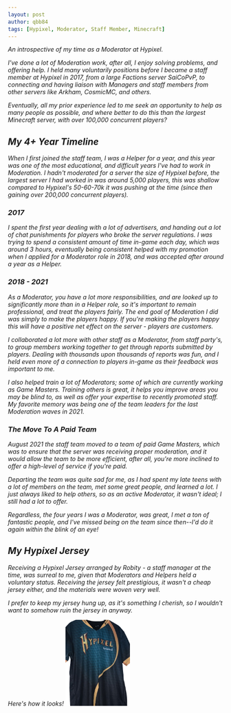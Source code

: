 ```yaml
---
layout: post
author: qbb84
tags: [Hypixel, Moderator, Staff Member, Minecraft]
---
```


<i> An introspective of my time as a Moderator at Hypixel.

I've done a lot of Moderation work, after all, I enjoy solving problems, and offering help. I held many voluntarily positions before I became a staff member at Hypixel in 2017, from a large Factions server SaiCoPvP, to connecting and having liaison with Managers and staff members from other servers like Arkham, CosmicMC, and others.

Eventually, all my prior experience led to me seek an opportunity to help as many people as possible, and where better to do this than the largest Minecraft server, with over 100,000 concurrent players?

## My 4+ Year Timeline

When I first joined the staff team, I was a Helper for a year, and this year was one of the most educational, and difficult years I've had to work in Moderation. I hadn't moderated for a server the size of Hypixel before, the largest server I had worked in was around 5,000 players, this was shallow compared to Hypixel's 50-60-70k it was pushing at the time (since then gaining over 200,000 concurrent players).

### 2017

I spent the first year dealing with a lot of advertisers, and handing out a lot of chat punishments for players who broke the server regulations. I was trying to spend a consistent amount of time in-game each day, which was around 3 hours, eventually being consistent helped with my promotion when I applied for a Moderator role in 2018, and was accepted after around a year as a Helper.

### 2018 - 2021

As a Moderator, you have a lot more responsibilities, and are looked up to significantly more than in a Helper role, so it's important to remain professional, and treat the players fairly. The end goal of Moderation I did was simply to make the players happy. If you're making the players happy this will have a positive net effect on the server - players are customers.

I collaborated a lot more with other staff as a Moderator, from staff party's, to group members working together to get through reports submitted by players. Dealing with thousands upon thousands of reports was fun, and I held even more of a connection to players in-game as their feedback was important to me.

I also helped train a lot of Moderators; some of which are currently working as Game Masters. Training others is great, it helps you improve areas you may be blind to, as well as offer your expertise to recently promoted staff. My favorite memory was being one of the team leaders for the last Moderation waves in 2021.

### The Move To A Paid Team

August 2021 the staff team moved to a team of paid Game Masters, which was to ensure that the server was receiving proper moderation, and it would allow the team to be more efficient, after all, you're more inclined to offer a high-level of service if you're paid.

Departing the team was quite sad for me, as I had spent my late teens with a lot of members on the team, met some great people, and learned a lot. I just always liked to help others, so as an active Moderator, it wasn't ideal; I still had a lot to offer.

Regardless, the four years I was a Moderator, was great, I met a ton of fantastic people, and I've missed being on the team since then--I'd do it again within the blink of an eye!

## My Hypixel Jersey

Receiving a Hypixel Jersey arranged by Robity - a staff manager at the time, was surreal to me, given that Moderators and Helpers held a voluntary status. Receiving the jersey felt prestigious, it wasn't a cheap jersey either, and the materials were woven very well.

I prefer to keep my jersey hung up, as it's something I cherish, so I wouldn't want to somehow ruin the jersey in anyway.

Here's how it looks! <img src="/images/my-jersey.png" size="200" height="200">
